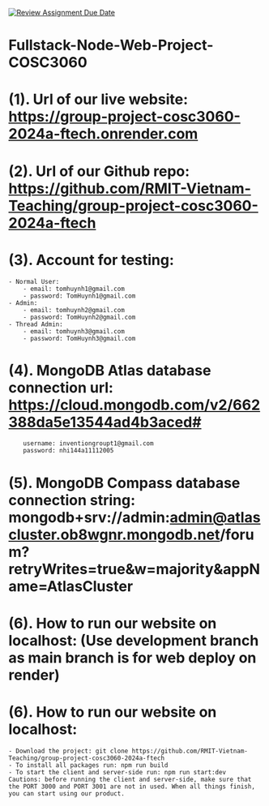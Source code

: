 [![Review Assignment Due Date](https://classroom.github.com/assets/deadline-readme-button-24ddc0f5d75046c5622901739e7c5dd533143b0c8e959d652212380cedb1ea36.svg)](https://classroom.github.com/a/ohvnreiu)
# Fullstack-Node-Web-Project-COSC3060

# (1). Url of our live website: https://group-project-cosc3060-2024a-ftech.onrender.com
# (2). Url of our Github repo: https://github.com/RMIT-Vietnam-Teaching/group-project-cosc3060-2024a-ftech
# (3). Account for testing:
    - Normal User: 
        - email: tomhuynh1@gmail.com
        - password: TomHuynh1@gmail.com
    - Admin:
        - email: tomhuynh2@gmail.com
        - password: TomHuynh2@gmail.com
    - Thread Admin: 
        - email: tomhuynh3@gmail.com
        - password: TomHuynh3@gmail.com
# (4).  MongoDB Atlas database connection url: https://cloud.mongodb.com/v2/662388da5e13544ad4b3aced#
        username: inventiongroupt1@gmail.com
        password: nhi144a11112005
# (5). MongoDB Compass database connection string: mongodb+srv://admin:admin@atlascluster.ob8wgnr.mongodb.net/forum?retryWrites=true&w=majority&appName=AtlasCluster

# (6). How to run our website on localhost: (Use development branch as main branch is for web deploy on render)

# (6). How to run our website on localhost:
    - Download the project: git clone https://github.com/RMIT-Vietnam-Teaching/group-project-cosc3060-2024a-ftech
    - To install all packages run: npm run build
    - To start the client and server-side run: npm run start:dev
    Cautions: before running the client and server-side, make sure that the PORT 3000 and PORT 3001 are not in used. When all things finish, you can start using our product.
